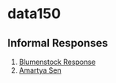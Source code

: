 # data150

## Informal Responses 

1. [Blumenstock Response](https://sarah1xu.github.io/data150/blumenstock.html)
2. [Amartya Sen](https://sarah1xu.github.io/data150/amartyasen.html)
